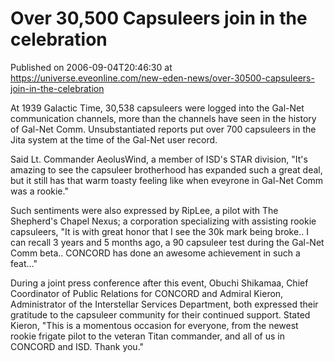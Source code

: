 # Over 30,500 Capsuleers join in the celebration
Published on 2006-09-04T20:46:30 at https://universe.eveonline.com/new-eden-news/over-30500-capsuleers-join-in-the-celebration

At 1939 Galactic Time, 30,538 capsuleers were logged into the Gal-Net communication channels, more than the channels have seen in the history of Gal-Net Comm. Unsubstantiated reports put over 700 capsuleers in the Jita system at the time of the Gal-Net user record. 

Said Lt. Commander AeolusWind, a member of ISD's STAR division, "It's amazing to see the capsuleer brotherhood has expanded such a great deal, but it still has that warm toasty feeling like when eveyrone in Gal-Net Comm was a rookie." 

Such sentiments were also expressed by RipLee, a pilot with The Shepherd's Chapel Nexus; a corporation specializing with assisting rookie capsuleers, "It is with great honor that I see the 30k mark being broke.. I can recall 3 years and 5 months ago, a 90 capsuleer test during the Gal-Net Comm beta.. CONCORD has done an awesome achievement in such a feat..." 

During a joint press conference after this event, Obuchi Shikamaa, Chief Coordinator of Public Relations for CONCORD and Admiral Kieron, Administrator of the Interstellar Services Department, both expressed their gratitude to the capsuleer community for their continued support. Stated Kieron, "This is a momentous occasion for everyone, from the newest rookie frigate pilot to the veteran Titan commander, and all of us in CONCORD and ISD. Thank you."

